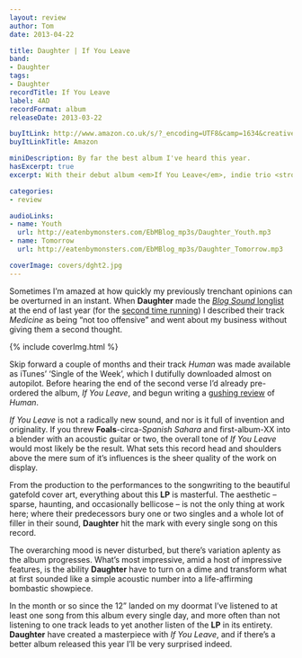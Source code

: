 ```yaml
---
layout: review
author: Tom
date: 2013-04-22

title: Daughter | If You Leave
band:
- Daughter
tags:
- Daughter
recordTitle: If You Leave
label: 4AD
recordFormat: album
releaseDate: 2013-03-22

buyItLink: http://www.amazon.co.uk/s/?_encoding=UTF8&camp=1634&creative=19450&field-keywords=daughter%20if%20you%20leave&linkCode=ur2&tag=eatebymons-21&url=search-alias%3Daps
buyItLinkTitle: Amazon

miniDescription: By far the best album I've heard this year.
hasExcerpt: true
excerpt: With their debut album <em>If You Leave</em>, indie trio <strong>Daughter</strong> come as close to a perfect record as I’ve heard in a long time.

categories:
- review

audioLinks:
- name: Youth
  url: http://eatenbymonsters.com/EbMBlog_mp3s/Daughter_Youth.mp3
- name: Tomorrow
  url: http://eatenbymonsters.com/EbMBlog_mp3s/Daughter_Tomorrow.mp3

coverImage: covers/dght2.jpg
---
```


Sometimes I’m amazed at how quickly my previously trenchant opinions can be overturned in an instant. When **Daughter** made the [*Blog Sound* longlist](/blog-sound-of-2013-long-list-results) at the end of last year (for the [second time running](/blog-sound-of-2012-short-list)) I described their track *Medicine* as being “not too offensive” and went about my business without giving them a second thought.

<div>{% include coverImg.html %}</div>

Skip forward a couple of months and their track *Human* was made available as iTunes’ ‘Single of the Week’, which I dutifully downloaded almost on autopilot. Before hearing the end of the second verse I’d already pre-ordered the album, *If You Leave*, and begun writing a [gushing review](/daughter-human) of *Human*.

*If You Leave* is not a radically new sound, and nor is it full of invention and originality. If you threw **Foals**-circa-*Spanish Sahara* and first-album-XX into a blender with an acoustic guitar or two, the overall tone of *If You Leave* would most likely be the result. What sets this record head and shoulders above the mere sum of it’s influences is the sheer quality of the work on display.

From the production to the performances to the songwriting to the beautiful gatefold cover art, everything about this **LP** is masterful. The aesthetic – sparse, haunting, and occasionally bellicose – is not the only thing at work here; where their predecessors bury one or two singles and a whole lot of filler in their sound, **Daughter** hit the mark with every single song on this record.

The overarching mood is never disturbed, but there’s variation aplenty as the album progresses. What’s most impressive, amid a host of impressive features, is the ability **Daughter** have to turn on a dime and transform what at first sounded like a simple acoustic number into a life-affirming bombastic showpiece.

In the month or so since the 12” landed on my doormat I’ve listened to at least one song from this album every single day, and more often than not listening to one track leads to yet another listen of the **LP** in its entirety. **Daughter** have created a masterpiece with *If You Leave*, and if there’s a better album released this year I’ll be very surprised indeed.